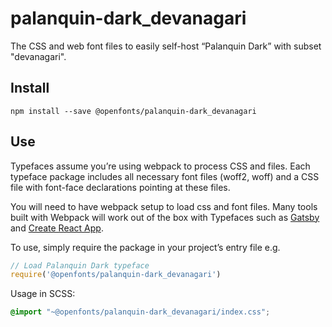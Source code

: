 
# palanquin-dark_devanagari

The CSS and web font files to easily self-host “Palanquin Dark” with subset "devanagari".

## Install

`npm install --save @openfonts/palanquin-dark_devanagari`

## Use

Typefaces assume you’re using webpack to process CSS and files. Each typeface
package includes all necessary font files (woff2, woff) and a CSS file with
font-face declarations pointing at these files.

You will need to have webpack setup to load css and font files. Many tools built
with Webpack will work out of the box with Typefaces such as [Gatsby](https://github.com/gatsbyjs/gatsby)
and [Create React App](https://github.com/facebookincubator/create-react-app).

To use, simply require the package in your project’s entry file e.g.

```javascript
// Load Palanquin Dark typeface
require('@openfonts/palanquin-dark_devanagari')
```

Usage in SCSS:
```scss
@import "~@openfonts/palanquin-dark_devanagari/index.css";
```
